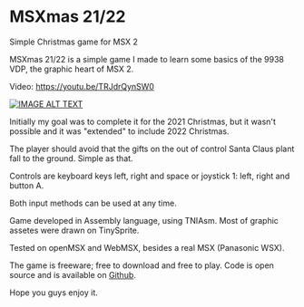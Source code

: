 MSXmas 21/22
============

Simple Christmas game for MSX 2

MSXmas 21/22 is a simple game I made to learn some basics of the 9938 VDP, the graphic heart of MSX 2.

Video:  https://youtu.be/TRJdrQynSW0

[![IMAGE ALT TEXT](http://img.youtube.com/vi/TRJdrQynSW0/0.jpg)](http://www.youtube.com/watch?v=TRJdrQynSW0 "MSXmas 21/22")

Initially my goal was to complete it for the 2021 Christmas, but it wasn't possible and it was "extended" to include 2022 Christmas.

The player should avoid that the gifts on the out of control Santa Claus plant fall to the ground. Simple as that.

Controls are keyboard keys left, right and space or joystick 1: left, right and button A.

Both input methods can be used at any time.

Game developed in Assembly language, using TNIAsm. Most of graphic assetes were drawn on TinySprite.

Tested on openMSX and WebMSX, besides a real MSX (Panasonic WSX).

The game is freeware; free to download and free to play. Code is open source and is available on [Github](https://github.com/albs-br/msxmas21).

Hope you guys enjoy it.
